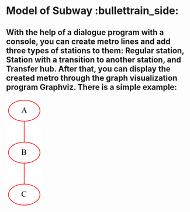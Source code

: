 <h1> Model of Subway :bullettrain_side: </h1>
  <h2>
  With the help of a dialogue program with a console, you can create metro lines and add three types of stations to them: Regular station, Station with a transition to     another station, and Transfer hub.
  After that, you can display the created metro through the graph visualization program Graphviz.
  There is a simple example:
  </h2>
  <img src = "https://github.com/Sborzov456/subway-model/blob/master/img/subway.png">

